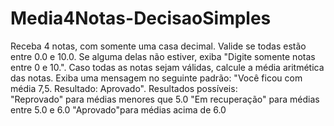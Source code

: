 # Media4Notas-DecisaoSimples
Receba 4 notas, com somente uma casa decimal. Valide se todas estão entre 0.0 e 10.0. Se alguma delas não estiver, exiba "Digite somente notas entre 0 e 10.". Caso todas as notas sejam válidas, calcule a média aritmética das notas. Exiba uma mensagem no seguinte padrão: "Você ficou com média 7,5. Resultado: Aprovado".
Resultados possíveis:  
"Reprovado" para médias menores que 5.0 
"Em recuperação" para médias entre 5.0 e 6.0 
"Aprovado"para médias acima de 6.0 
